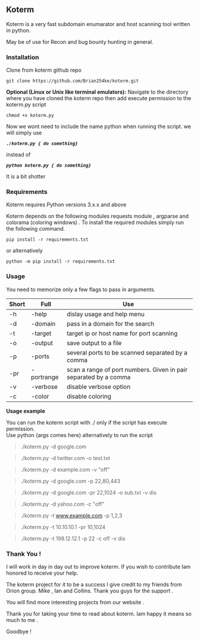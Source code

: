 <h2>Koterm</h2>
Koterm is a very fast subdomain enumarator and host scanning tool written in python.

May be of use for Recon and bug bounty hunting in general.

<h3>Installation</h3>
Clone from koterm github repo

```
git clone https://github.com/Brian254ke/koterm.git
```

<b>Optional (Linux or Unix like terminal emulators):</b> Navigate to the directory where you have cloned the koterm repo then add execute permission to the koterm.py script

```
chmod +x koterm.py
```

Now we wont need to include the name python when running the script.
we will simply use <i><br><b>

```
./koterm.py { do something}
```

</i></b> instead of <i><b>

```
python koterm.py { do something}
```

</i></b>

It is a bit shotter

<h3>Requirements</h3>
Koterm requires Python versions  3.x.x and above

Koterm depends on the following modules  requests module , argparse and colorama (coloring windows) .
To install the required modules simply run the following command.

```
pip install -r requirements.txt
```

or alternatively

```
python -m pip install -r requirements.txt
```

<h3>Usage</h3>
You need to memorize only a few flags to pass in arguments.

| Short | Full       | Use                                                              |
| ----- | ---------- | ---------------------------------------------------------------- |
| -h    | -help      | dislay usage and help menu                                       |
| -d    | -domain    | pass in a domain for the search                                  |
| -t    | -target    | target ip or host name for port scanning                         |
| -o    | -output    | save output to a file                                            |
| -p    | -ports     | several ports to be scanned separated by a comma                 |
| -pr   | -portrange | scan a range of port numbers. Given in pair separated by a comma |
| -v    | -verbose   | disable verbose option                                           |
| -c    | -color     | disable coloring                                                 |

<b>Usage example</b>

You can run the koterm script with ./ only if the script has execute permission.<br>Use python {args comes here} alternatively to run the script

> ./koterm.py -d google.com

> ./koterm.py -d twitter.com -o test.txt

> ./koterm.py -d example.com -v "off"

> ./koterm.py -d google.com -p 22,80,443

> ./koterm.py -d google.com -pr 22,1024 -o sub.txt -v dis

> ./koterm.py -d yahoo.com -c "off"

> ./koterm.py -t www.example.com -p 1,2,3

> ./koterm.py -t 10.10.10.1 -pr 10,1024

> ./koterm.py -t 198.12.12.1 -p 22 -c off -v dis

<h3>Thank You !</h3>
I will work in day in day out to improve  koterm. If you wish to contribute Iam honored to receive your help.

The koterm project for it to be a success I give credit to my friends from Orion group. Mike , Ian and Collins.  Thank you guys for the support .

You will find more interesting projects from our website . 

Thank you for taking your time to read about koterm. Iam happy it means so much to me .

Goodbye !
